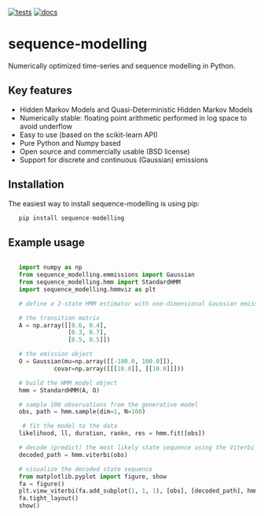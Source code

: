 [![tests](https://github.com/nbhushan/Quasi-Deterministic-HMMs/actions/workflows/app-test.yml/badge.svg?branch=master)](https://github.com/nbhushan/Quasi-Deterministic-HMMs/actions/workflows/app-test.yml) [![docs](https://github.com/nbhushan/Quasi-Deterministic-HMMs/actions/workflows/docs-pages.yaml/badge.svg?branch=master)](https://github.com/nbhushan/Quasi-Deterministic-HMMs/actions/workflows/docs-pages.yaml) 

# sequence-modelling

Numerically optimized time-series and sequence modelling in Python.

## Key features

- Hidden Markov Models and Quasi-Deterministic Hidden Markov Models
- Numerically stable: floating point arithmetic performed in log space to avoid underflow
- Easy to use (based on the scikit-learn API)
- Pure Python and Numpy based
- Open source and commercially usable (BSD license)
- Support for discrete and continuous (Gaussian) emissions

## Installation

The easiest way to install sequence-modelling is using pip:

```python
   pip install sequence-modelling
```

## Example usage

```python

   import numpy as np
   from sequence_modelling.emmissions import Gaussian
   from sequence_modelling.hmm import StandardHMM
   import sequence_modelling.hmmviz as plt

   # define a 2-state HMM estimator with one-dimensional Gaussian emissions

   # the transition matrix
   A = np.array([[0.6, 0.4],
                 [0.3, 0.7],
                 [0.5, 0.5]])

   # the emission object
   O = Gaussian(mu=np.array([[-100.0, 100.0]]),
             covar=np.array([[[10.0]], [[10.0]]]))

   # build the HMM model object
   hmm = StandardHMM(A, O)

   # sample 100 observations from the generative model
   obs, path = hmm.sample(dim=1, N=100)

    # fit the model to the data
   likelihood, ll, duration, rankn, res = hmm.fit([obs])

   # decode (predict) the most likely state sequence using the Viterbi algorithm
   decoded_path = hmm.viterbi(obs)

   # visualize the decoded state sequence
   from matplotlib.pyplot import figure, show
   fa = figure()
   plt.view_viterbi(fa.add_subplot(1, 1, 1), [obs], [decoded_path], hmm.O.mu, seq=0)
   fa.tight_layout()
   show()
   
```

